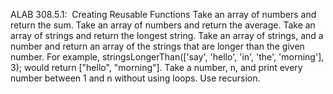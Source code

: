 ALAB 308.5.1:  Creating Reusable Functions
Take an array of numbers and return the sum.
Take an array of numbers and return the average.
Take an array of strings and return the longest string.
Take an array of strings, and a number and return an array of the strings that are longer than the given number. 
For example, stringsLongerThan(['say', 'hello', 'in', 'the', 'morning'], 3); would return ["hello", "morning"].
Take a number, n, and print every number between 1 and n without using loops. Use recursion.
